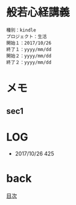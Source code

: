 # 般若心経講義

    種別：kindle
    プロジェクト：生活
    開始１：2017/10/26
    終了１：yyyy/mm/dd
    開始２：yyyy/mm/dd
    終了２：yyyy/mm/dd

# メモ
## sec1


# LOG
- 2017/10/26 425

# back
[目次](README.md)

